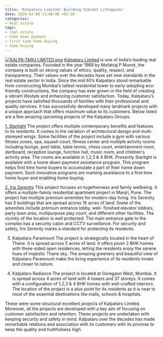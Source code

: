 ```yaml
---
title: 'Kalpataru Limited: Building Vibrant Lifespaces'
date: 2020-02-08 11:00:00 +05:30
categories:
- Real estate
tags:
- real estate
- home down payment
- first time home buying
- home buying
---
```


[![KALPA-TARU LIMITED.png](/uploads/KALPA-TARU%20LIMITED.png)](https://HomeCapital.in/offering/developer/kalpataru-group)
[Kalpataru Limited](https://HomeCapital.in/offering/developer/kalpataru-group) is one of India’s leading real estate companies. Founded in the year 1969 by Mofatraj P Munot, the company is built on strong values of ethics, quality, respect, and transparency. Their values over the decades have set new standards in the real estate sector in India. Since the mid 60’s Kalpataru stood remarkable from constructing Mumbai’s tallest residential tower to early-adopting eco-friendly constructions, the company has ever grown in the field of creating a vibrant lifestyle and enhancing customer satisfaction. Today, Kalpataru’s projects have satisfied thousands of families with their professional and quality services. It has successfully developed many landmark projects with a unique approach that offers maximum value to its customers. Below listed are a few amazing upcoming projects of the Kalpataru Groups.

[1. Starlight](https://homecapital.in/project/76/starlight)
The project offers multiple contemporary benefits and features to its residents. It comes in the variation of architectural design and multi-storeyed wings. Some facilities of the project include a gym with various fitness zones, spa, squash court, fitness center and multiple activity rooms including lounge, pool table, table tennis, chess court, entertainment room, dartboard, reception lounge, function hall, music room, and children's activity area. The rooms are available in 1,2,3 & 4 BHK. Presently Starlight is available with a home down payment assistance program. This program helps first time home buyers to accumulate a part of their home down payment. Such innovative programs are marking assistance to a first time home buyer and enabling home buying.

[2. Iris Serenity](https://homecapital.in/project/23/iris-serenity)
This project focuses on togetherness and family wellbeing. It offers a multiple-family residential apartment project in Manjri, Pune. The project has multiple premium amenities for modern-day living. Iris Serenity has 5 buildings that are spread across 16 acres of land. Some of the amenities include premium entrance lobby, well- finished elevator lobbies, party lawn area, multipurpose play court, and different other facilities. The vicinity of the location is well protected. The main entrance gate to the complex has a security cabin and CCTV surveillance. For security and safety, Iris Serenity marks a standard for protecting its residents.

3. Kalpataru Paramount
The project is strategically located in the heart of Thane. It is spread across 5 acres of land. It offers plush 2 BHK homes with three-sided open residences, letting the residents enjoy the serene hues of majestic Thane sky. The amazing greenery and beautiful view of Kalpataru Paramount make the living experience of its residents innate and closer to nature.






4. Kalpataru Radiance
The project is located at Goregaon West, Mumbai. It is spread across 4 acres of land with 4 towers and 37 storeys. It comes with a configuration of 1,2,3 & 4 BHK homes with well-crafted interiors. The location of the project is a plus point for its residents as it is near to most of the essential destinations like malls, schools & hospitals. 

These were some structural excellent projects of Kalpataru Limited. Moreover, all the projects are developed with a key aim of focusing on customer satisfaction and retention. These projects are undertaken with keeping security and safety in mind. Kalpataru over the decades has made remarkable relations and association with its customers with its promise to keep the quality and truthfulness high.

